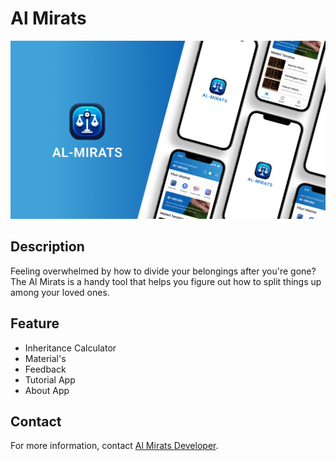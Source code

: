<h1><b>Al Mirats</b></h1>

![alt text](https://github.com/ryhanhxx/Al-Mirats/blob/master/app/screenshot/Thumbnail.png)

<h2>Description</h2>
<p>Feeling overwhelmed by how to divide your belongings after you're gone?  The Al Mirats is a handy tool that helps you figure out how to split things up among your loved ones.</p>

<h2>Feature</h2>
<ul>
    <li>Inheritance Calculator</li>
    <li>Material's </li>
    <li>Feedback </li>
    <li>Tutorial App</li>
    <li>About App</li>
</ul>

<h2>Contact</h2>
<p>For more information, contact <a href="mailto:almiratsdev@gmail.com">Al Mirats Developer</a>.</p>
